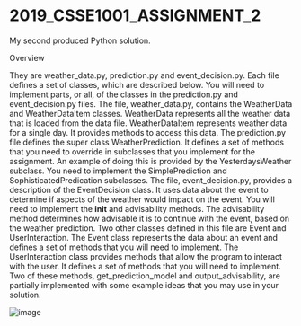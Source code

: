 # 2019_CSSE1001_ASSIGNMENT_2
My second produced Python solution.

Overview

They are weather_data.py, prediction.py and event_decision.py. Each file defines a set of classes, which are described below. You will need to implement parts, or all, of the classes in the prediction.py and event_decision.py files.
The file, weather_data.py, contains the WeatherData and WeatherDataItem classes. WeatherData represents all the weather data that is loaded from the data file. WeatherDataItem represents weather data for a single day. It provides methods to access this data.
The prediction.py file defines the super class WeatherPrediction. It defines a set of methods that you need to override in subclasses that you implement for the assignment. An example of doing this is provided by the YesterdaysWeather subclass. You need to implement the SimplePrediction and SophisticatedPredication subclasses.
The file, event_decision.py, provides a description of the EventDecision class. It uses data about the event to determine if aspects of the weather would impact on the event. You will need to implement the __init__ and advisability methods. The advisability method determines how advisable it is to continue with the event, based on the weather prediction. Two other classes defined in this file are Event and UserInteraction. The Event class represents the data about an event and defines a set of methods that you will need to implement. The UserInteraction class provides methods that allow the program to interact with the user. It defines a set of methods that you will need to implement. Two of these methods, get_prediction_model and output_advisability, are partially implemented with some example ideas that you may use in your solution.

![image](https://github.com/generalfos/2019_CSSE1001_ASSIGNMENT_2/assets/52812748/30b23119-e870-4128-ae96-6a1e5c202d8e)
